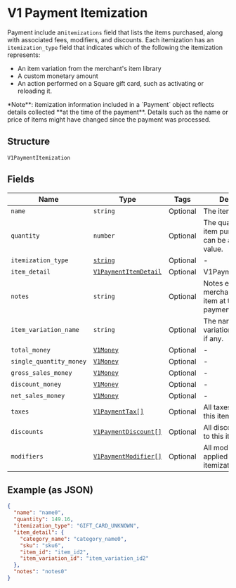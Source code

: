
# V1 Payment Itemization

Payment include an`itemizations` field that lists the items purchased,
along with associated fees, modifiers, and discounts. Each itemization has an
`itemization_type` field that indicates which of the following the itemization
represents:

<ul>
<li>An item variation from the merchant's item library</li>
<li>A custom monetary amount</li>
<li>
An action performed on a Square gift card, such as activating or
reloading it.
</li>
</ul>
*Note**: itemization information included in a `Payment` object reflects
details collected **at the time of the payment**. Details such as the name or
price of items might have changed since the payment was processed.

## Structure

`V1PaymentItemization`

## Fields

| Name | Type | Tags | Description |
|  --- | --- | --- | --- |
| `name` | `string` | Optional | The item's name. |
| `quantity` | `number` | Optional | The quantity of the item purchased. This can be a decimal value. |
| `itemization_type` | [`string`](/doc/models/v1-payment-itemization-itemization-type.md) | Optional | - |
| `item_detail` | [`V1PaymentItemDetail`](/doc/models/v1-payment-item-detail.md) | Optional | V1PaymentItemDetail |
| `notes` | `string` | Optional | Notes entered by the merchant about the item at the time of payment, if any. |
| `item_variation_name` | `string` | Optional | The name of the item variation purchased, if any. |
| `total_money` | [`V1Money`](/doc/models/v1-money.md) | Optional | - |
| `single_quantity_money` | [`V1Money`](/doc/models/v1-money.md) | Optional | - |
| `gross_sales_money` | [`V1Money`](/doc/models/v1-money.md) | Optional | - |
| `discount_money` | [`V1Money`](/doc/models/v1-money.md) | Optional | - |
| `net_sales_money` | [`V1Money`](/doc/models/v1-money.md) | Optional | - |
| `taxes` | [`V1PaymentTax[]`](/doc/models/v1-payment-tax.md) | Optional | All taxes applied to this itemization. |
| `discounts` | [`V1PaymentDiscount[]`](/doc/models/v1-payment-discount.md) | Optional | All discounts applied to this itemization. |
| `modifiers` | [`V1PaymentModifier[]`](/doc/models/v1-payment-modifier.md) | Optional | All modifier options applied to this itemization. |

## Example (as JSON)

```json
{
  "name": "name0",
  "quantity": 149.16,
  "itemization_type": "GIFT_CARD_UNKNOWN",
  "item_detail": {
    "category_name": "category_name0",
    "sku": "sku6",
    "item_id": "item_id2",
    "item_variation_id": "item_variation_id2"
  },
  "notes": "notes0"
}
```

